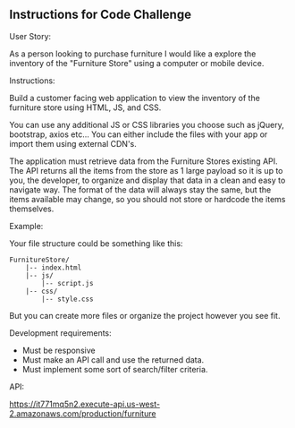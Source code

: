 ## Instructions for Code Challenge

User Story:

As a person looking to purchase furniture I would like a explore the inventory of the "Furniture Store" using a computer or mobile device.

Instructions:

Build a customer facing web application to view the inventory of the furniture store using HTML, JS, and CSS.

You can use any additional JS or CSS libraries you choose such as jQuery, bootstrap, axios etc... You can either include the files with your app or import them using external CDN's.

The application must retrieve data from the Furniture Stores existing API.  The API returns all the items from the store as 1 large payload so it is up to you, the developer, to organize and display that data in a clean and easy to navigate way. The format of the data will always stay the same, but the items available may change, so you should not store or hardcode the items themselves.

Example:

Your file structure could be something like this:

```
FurnitureStore/
    |-- index.html
    |-- js/
        |-- script.js
    |-- css/
        |-- style.css
```
But you can create more files or organize the project however you see fit.

Development requirements:

* Must be responsive
* Must make an API call and use the returned data.
* Must implement some sort of search/filter criteria.

API:

https://it771mq5n2.execute-api.us-west-2.amazonaws.com/production/furniture